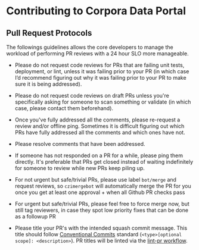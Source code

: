 # Contributing to Corpora Data Portal

## Pull Request Protocols

The followings guidelines allows the core developers to manage the workload of performing PR reviews with a 24 hour SLO more manageable.

- Please do not request code reviews for PRs that are failing unit tests, deployment, or lint, unless it was failing prior to your PR (in which case I’d recommend figuring out why it was failing prior to your PR to make sure it is being addressed).

- Please do not request code reviews on draft PRs unless you're specifically asking for someone to scan something or validate (in which case, please contact them beforehand).

- Once you've fully addressed all the comments, please re-request a review and/or offline ping. Sometimes it is difficult figuring out which PRs have fully addressed all the comments and which ones have not.

- Please resolve comments that have been addressed.

- If someone has not responded on a PR for a while, please ping them directly. It's preferable that PRs get closed instead of waiting indefinitely for someone to review while new PRs keep piling up.

- For not urgent but safe/trivial PRs, please use label `bot/merge` and request reviews, so `czimergebot` will automatically merge the PR for you once you get at least one approval + when all Github PR checks pass

- For urgent but safe/trivial PRs, please feel free to force merge now, but still tag reviewers, in case they spot low priority fixes that can be done as a followup PR

- Please title your PR's with the intended squash commit message. This title should follow [Conventional Commits](https://www.conventionalcommits.org/en/v1.0.0/) standard (`<type>[optional scope]: <description>`). PR titles will be linted via the [lint-pr workflow](https://github.com/chanzuckerberg/single-cell-data-portal/blob/main/.github/workflows/lint-pr.yml).
